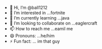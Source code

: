 - 👋 Hi, I’m @ball1212
- 👀 I’m interested in ...fortnite
- 🌱 I’m currently learning ...java
- 💞️ I’m looking to collaborate on ...eaglercraft
- 📫 How to reach me ...eamil me
- 😄 Pronouns: ...he/him
- ⚡ Fun fact: ... im that guy

<!---
ball1212/ball1212 is a ✨ special ✨ repository because its `README.md` (this file) appears on your GitHub profile.
You can click the Preview link to take a look at your changes.
--->
